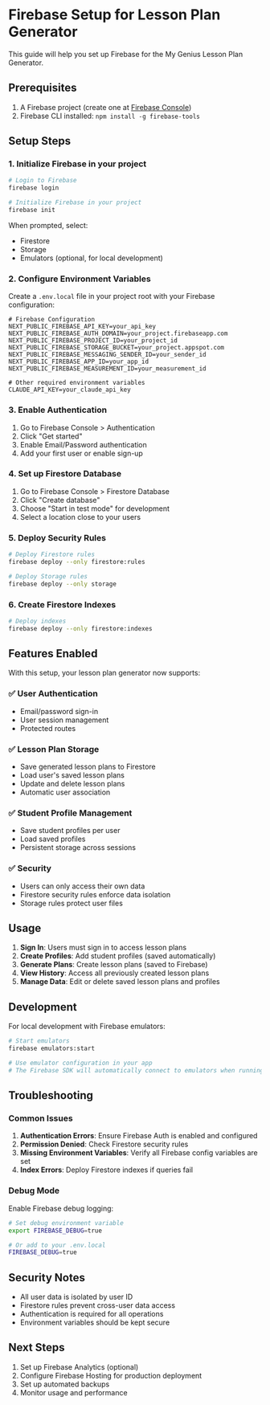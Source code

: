 # Firebase Setup for Lesson Plan Generator

This guide will help you set up Firebase for the My Genius Lesson Plan Generator.

## Prerequisites

1. A Firebase project (create one at [Firebase Console](https://console.firebase.google.com/))
2. Firebase CLI installed: `npm install -g firebase-tools`

## Setup Steps

### 1. Initialize Firebase in your project

```bash
# Login to Firebase
firebase login

# Initialize Firebase in your project
firebase init
```

When prompted, select:
- Firestore
- Storage
- Emulators (optional, for local development)

### 2. Configure Environment Variables

Create a `.env.local` file in your project root with your Firebase configuration:

```env
# Firebase Configuration
NEXT_PUBLIC_FIREBASE_API_KEY=your_api_key
NEXT_PUBLIC_FIREBASE_AUTH_DOMAIN=your_project.firebaseapp.com
NEXT_PUBLIC_FIREBASE_PROJECT_ID=your_project_id
NEXT_PUBLIC_FIREBASE_STORAGE_BUCKET=your_project.appspot.com
NEXT_PUBLIC_FIREBASE_MESSAGING_SENDER_ID=your_sender_id
NEXT_PUBLIC_FIREBASE_APP_ID=your_app_id
NEXT_PUBLIC_FIREBASE_MEASUREMENT_ID=your_measurement_id

# Other required environment variables
CLAUDE_API_KEY=your_claude_api_key
```

### 3. Enable Authentication

1. Go to Firebase Console > Authentication
2. Click "Get started"
3. Enable Email/Password authentication
4. Add your first user or enable sign-up

### 4. Set up Firestore Database

1. Go to Firebase Console > Firestore Database
2. Click "Create database"
3. Choose "Start in test mode" for development
4. Select a location close to your users

### 5. Deploy Security Rules

```bash
# Deploy Firestore rules
firebase deploy --only firestore:rules

# Deploy Storage rules
firebase deploy --only storage
```

### 6. Create Firestore Indexes

```bash
# Deploy indexes
firebase deploy --only firestore:indexes
```

## Features Enabled

With this setup, your lesson plan generator now supports:

### ✅ User Authentication
- Email/password sign-in
- User session management
- Protected routes

### ✅ Lesson Plan Storage
- Save generated lesson plans to Firestore
- Load user's saved lesson plans
- Update and delete lesson plans
- Automatic user association

### ✅ Student Profile Management
- Save student profiles per user
- Load saved profiles
- Persistent storage across sessions

### ✅ Security
- Users can only access their own data
- Firestore security rules enforce data isolation
- Storage rules protect user files

## Usage

1. **Sign In**: Users must sign in to access lesson plans
2. **Create Profiles**: Add student profiles (saved automatically)
3. **Generate Plans**: Create lesson plans (saved to Firebase)
4. **View History**: Access all previously created lesson plans
5. **Manage Data**: Edit or delete saved lesson plans and profiles

## Development

For local development with Firebase emulators:

```bash
# Start emulators
firebase emulators:start

# Use emulator configuration in your app
# The Firebase SDK will automatically connect to emulators when running locally
```

## Troubleshooting

### Common Issues

1. **Authentication Errors**: Ensure Firebase Auth is enabled and configured
2. **Permission Denied**: Check Firestore security rules
3. **Missing Environment Variables**: Verify all Firebase config variables are set
4. **Index Errors**: Deploy Firestore indexes if queries fail

### Debug Mode

Enable Firebase debug logging:

```bash
# Set debug environment variable
export FIREBASE_DEBUG=true

# Or add to your .env.local
FIREBASE_DEBUG=true
```

## Security Notes

- All user data is isolated by user ID
- Firestore rules prevent cross-user data access
- Authentication is required for all operations
- Environment variables should be kept secure

## Next Steps

1. Set up Firebase Analytics (optional)
2. Configure Firebase Hosting for production deployment
3. Set up automated backups
4. Monitor usage and performance 